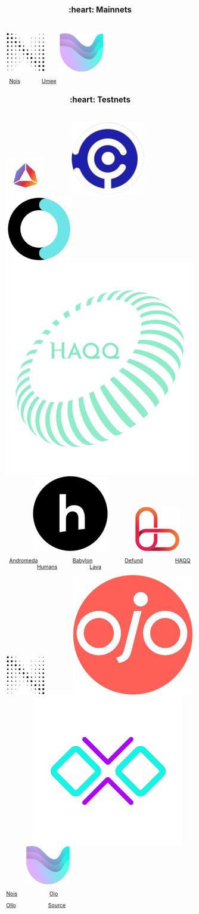 <h2 align="center">:heart: Mainnets</h2>

<p>&nbsp;</p>

<img src="https://raw.githubusercontent.com/ShKmTr/test2/main/nois_black.svg" alt=""> &emsp; &emsp; <img src="https://raw.githubusercontent.com/ShKmTr/test2/main/umee.svg" alt="">

&nbsp; [Nois](mainnets/nois/) &emsp; &emsp; &emsp; [Umee](mainnets/umee/)

<h2 align="center">:heart: Testnets</h2>

<p>&nbsp;</p>

<img src="https://raw.githubusercontent.com/ShKmTr/test2/main/andromeda.png" width="100"> &emsp; &emsp; &emsp; &emsp; <img src="https://raw.githubusercontent.com/ShKmTr/test2/main/babylon.png" alt=""> &emsp; &emsp; &emsp; &emsp; <img src="https://raw.githubusercontent.com/ShKmTr/test2/main/defund.png" alt=""> &emsp; &emsp; &emsp; &emsp; <img src="https://raw.githubusercontent.com/ShKmTr/test2/main/haqq.svg" alt=""> &emsp; &emsp; &emsp; &emsp; <img src="https://raw.githubusercontent.com/ShKmTr/test2/main/humans.png" alt=""> &emsp; &emsp; &emsp; &emsp; <img src="https://raw.githubusercontent.com/ShKmTr/test2/main/lava.svg" alt=""> 

&nbsp; [Andromeda](testnets/andromeda/) &emsp; &emsp; &emsp; &emsp; &emsp; [Babylon](testnets/baylon/) &emsp; &emsp; &emsp; &emsp; &ensp; [Defund](testnets/defund/) &emsp; &emsp; &emsp; &emsp; &ensp; [HAQQ](testnets/haqq/) &emsp; &emsp; &emsp; &emsp; &ensp; [Humans](testnets/humans/)  &emsp; &emsp; &emsp; &emsp; &ensp; [Lava](testnets/lava/)

<img src="https://raw.githubusercontent.com/ShKmTr/test2/main/nois_black.svg" alt=""> &emsp; &emsp; &emsp; &emsp; <img src="https://raw.githubusercontent.com/ShKmTr/test2/main/ojo.png" alt=""> &emsp; &emsp; &emsp; &emsp; <img src="https://raw.githubusercontent.com/ShKmTr/test2/main/ollo.png" alt=""> &emsp; &emsp; &emsp; &emsp; <img src="https://raw.githubusercontent.com/ShKmTr/test2/main/umee.svg" alt=""> &emsp; &emsp; &emsp; &emsp;

[Nois](testnets/nois/) &emsp; &emsp; &emsp; &emsp; &ensp; [Ojo](testnets/ojo/) 

[Ollo](testnets/ollo/) &emsp; &emsp; &emsp; &emsp; &ensp; [Source](testnets/source/)

